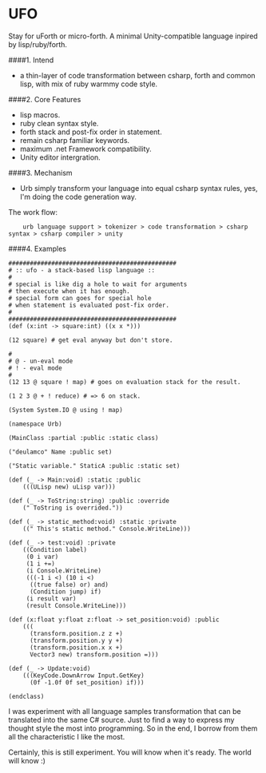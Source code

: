# UFO
Stay for uForth or micro-forth. 
A minimal Unity-compatible language inpired by lisp/ruby/forth.

####1. Intend
 - a thin-layer of code transformation between csharp, forth and common lisp, with mix of ruby warmmy code style. 
 
####2. Core Features
 - lisp macros.
 - ruby clean syntax style.
 - forth stack and post-fix order in statement.
 - remain csharp familiar keywords.
 - maximum .net Framework compatibility.
 - Unity editor intergration.

####3. Mechanism
   
   - Urb simply transform your language into equal csharp syntax rules, yes, I'm doing the code generation way.

The work flow:

        urb language support > tokenizer > code transformation > csharp syntax > csharp compiler > unity

####4. Examples

	###############################################
	# :: ufo - a stack-based lisp language ::
	#
	# special is like dig a hole to wait for arguments
	# then execute when it has enough.
	# special form can goes for special hole
	# when statement is evaluated post-fix order.
	#
	###############################################
	(def (x:int -> square:int) ((x x *)))

	(12 square) # get eval anyway but don't store.

	#
	# @ - un-eval mode 
	# ! - eval mode
	#
	(12 13 @ square ! map) # goes on evaluation stack for the result.

	(1 2 3 @ + ! reduce) # => 6 on stack.

	(System System.IO @ using ! map)

	(namespace Urb)

	(MainClass :partial :public :static class)

	("deulamco" Name :public set)

	("Static variable." StaticA :public :static set)

	(def (_ -> Main:void) :static :public
		(((ULisp new) uLisp var)))

	(def (_ -> ToString:string) :public :override
		(" ToString is overrided."))

	(def (_ -> static_method:void) :static :private
		((" This's static method." Console.WriteLine)))

	(def (_ -> test:void) :private
		((Condition label)
		 (0 i var)
		 (1 i +=)
		 (i Console.WriteLine)
		 (((-1 i <) (10 i <)
		  ((true false) or) and)
		  (Condition jump) if)
		 (i result var)
		 (result Console.WriteLine)))

	(def (x:float y:float z:float -> set_position:void) :public
		(((
		  (transform.position.z z +)
		  (transform.position.y y +)
		  (transform.position.x x +)
		  Vector3 new) transform.position =)))

	(def (_ -> Update:void)
		(((KeyCode.DownArrow Input.GetKey)
		  (0f -1.0f 0f set_position) if)))

	(endclass)

I was experiment with all language samples transformation that can be translated into the same C# source. Just to find a way to express my thought style the most into programming. So in the end, I borrow from them all the characteristic I like the most.

Certainly, this is still experiment.
 You will know when it's ready. 
 The world will know :)
